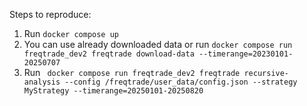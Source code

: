 Steps to reproduce:
1. Run `docker compose up`
2. You can use already downloaded data or run `docker compose run freqtrade_dev2 freqtrade download-data --timerange=20230101-20250707`
3. Run ` docker compose run freqtrade_dev2 freqtrade recursive-analysis --config /freqtrade/user_data/config.json --strategy MyStrategy --timerange=20250101-20250820`
